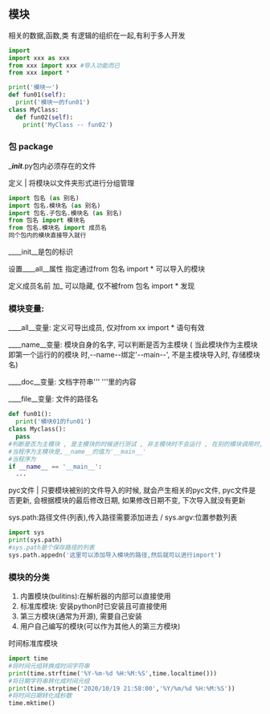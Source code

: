 ## 模块

相关的数据,函数,类 有逻辑的组织在一起,有利于多人开发

```python
import
import xxx as xxx
from xxx import xxx #导入功能而已
from xxx import *
```



```python
print('模块一')
def fun01(self):
  print('模块一的fun01')
class MyClass:
  def fun02(self):
    print('MyClass -- fun02')
```

### 包 package

____init___.py包内必须存在的文件

定义 | 将模块以文件夹形式进行分组管理

```python
import 包名 (as 别名)
import 包名.模块名 (as 别名)
import 包名.子包名.模块名 (as 别名)
from 包名 import 模块名
from 包名.模块名 import 成员名
同个包内的模块直接导入就行
```

____init__是包的标识

设置____all__属性  指定通过from 包名 import * 可以导入的模块

定义成员名前 加_ 可以隐藏, 仅不被from 包名 import * 发现

### 模块变量:

____all__变量: 定义可导出成员, 仅对from xx import * 语句有效

____name__变量: 模块自身的名字, 可以判断是否为主模块 ( 当此模块作为主模块 即第一个运行的的模块 时,--name--绑定'--main--', 不是主模块导入时, 存储模块名)

____doc__变量: 文档字符串''' '''里的内容

____file__变量: 文件的路径名

```python
def fun01():
  print('模块01的fun01')
class Myclass():
  pass
#判断是否为主模块 , 是主模块的时候进行测试 , 非主模块时不会运行 , 在别的模块调用时, 就判断不成功 , 不会运行
#当程序为主模块是,__name__的值为'__main__'
#当程序为
if __name__ == '__main__':
  ... 
```

pyc文件 | 只要模块被别的文件导入的时候, 就会产生相关的pyc文件, pyc文件是否更新, 会根据模块的最后修改日期, 如果修改日期不变, 下次导入就没有更新

sys.path:路径文件(列表),传入路径需要添加进去  / sys.argv:位置参数列表

```python
import sys
print(sys.path)
#sys.path是个保存路径的列表
sys.path.appedn('这里可以添加导入模块的路径,然后就可以进行import')
```



### 模块的分类

1. 内置模块(bulitins):在解析器的内部可以直接使用
2. 标准库模块: 安装python时已安装且可直接使用
3. 第三方模块(通常为开源), 需要自己安装
4. 用户自己编写的模块(可以作为其他人的第三方模块)

 时间标准库模块

```python
import time
#将时间元组转换成时间字符串
print(time.strftime('%Y-%m-%d %H:%M:%S',time.localtime()))
#将日期字符串转化成时间元组
print(time.strptime('2020/10/19 21:58:00','%Y/%m/%d %H:%M:%S'))
#将时间日期转化成秒数
time.mktime()
```

